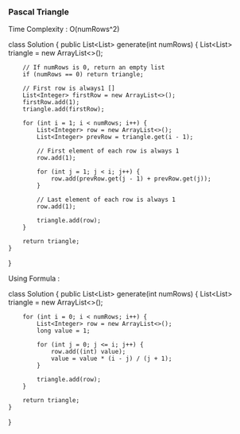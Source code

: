 ### Pascal Triangle

Time Complexity : O(numRows^2)

class Solution {
    public List<List<Integer>> generate(int numRows) {
        List<List<Integer>> triangle = new ArrayList<>();
        
        // If numRows is 0, return an empty list
        if (numRows == 0) return triangle;
        
        // First row is always1 []
        List<Integer> firstRow = new ArrayList<>();
        firstRow.add(1);
        triangle.add(firstRow);
        
        for (int i = 1; i < numRows; i++) {
            List<Integer> row = new ArrayList<>();
            List<Integer> prevRow = triangle.get(i - 1);
            
            // First element of each row is always 1
            row.add(1);
            
            for (int j = 1; j < i; j++) {
                row.add(prevRow.get(j - 1) + prevRow.get(j));
            }
            
            // Last element of each row is always 1
            row.add(1);
            
            triangle.add(row);
        }
        
        return triangle;
    }
}


Using Formula :

class Solution {
    public List<List<Integer>> generate(int numRows) {
        List<List<Integer>> triangle = new ArrayList<>();
        
        for (int i = 0; i < numRows; i++) {
            List<Integer> row = new ArrayList<>();
            long value = 1;
            
            for (int j = 0; j <= i; j++) {
                row.add((int) value);
                value = value * (i - j) / (j + 1);
            }
            
            triangle.add(row);
        }
        
        return triangle;
    }
}

